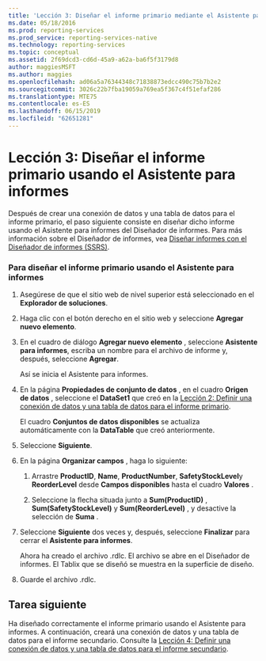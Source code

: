 ```yaml
---
title: 'Lección 3: Diseñar el informe primario mediante el Asistente para informes | Microsoft Docs'
ms.date: 05/18/2016
ms.prod: reporting-services
ms.prod_service: reporting-services-native
ms.technology: reporting-services
ms.topic: conceptual
ms.assetid: 2f69dcd3-cd6d-45a9-a62a-ba6f5f3179d8
author: maggiesMSFT
ms.author: maggies
ms.openlocfilehash: ad06a5a76344348c71838873edcc490c75b7b2e2
ms.sourcegitcommit: 3026c22b7fba19059a769ea5f367c4f51efaf286
ms.translationtype: MTE75
ms.contentlocale: es-ES
ms.lasthandoff: 06/15/2019
ms.locfileid: "62651281"
---
```

# <a name="lesson-3-design-the-parent-report-using-the-report-wizard"></a>Lección 3: Diseñar el informe primario usando el Asistente para informes
Después de crear una conexión de datos y una tabla de datos para el informe primario, el paso siguiente consiste en diseñar dicho informe usando el Asistente para informes del Diseñador de informes. Para más información sobre el Diseñador de informes, vea [Diseñar informes con el Diseñador de informes &#40;SSRS&#41;](../reporting-services/tools/design-reporting-services-paginated-reports-with-report-designer-ssrs.md).  
  
### <a name="to-design-the-parent-report-using-the-report-wizard"></a>Para diseñar el informe primario usando el Asistente para informes  
  
1.  Asegúrese de que el sitio web de nivel superior está seleccionado en el **Explorador de soluciones**.  
  
2.  Haga clic con el botón derecho en el sitio web y seleccione **Agregar nuevo elemento**.  
  
3.  En el cuadro de diálogo **Agregar nuevo elemento** , seleccione **Asistente para informes**, escriba un nombre para el archivo de informe y, después, seleccione **Agregar**.  
  
    Así se inicia el Asistente para informes.  
  
4.  En la página **Propiedades de conjunto de datos** , en el cuadro **Origen de datos** , seleccione el **DataSet1** que creó en la [Lección 2: Definir una conexión de datos y una tabla de datos para el informe primario](../reporting-services/lesson-2-define-a-data-connection-and-data-table-for-parent-report.md).  
  
    El cuadro **Conjuntos de datos disponibles** se actualiza automáticamente con la **DataTable** que creó anteriormente.  
  
5.  Seleccione **Siguiente**.  
  
6.  En la página **Organizar campos** , haga lo siguiente:  
  
    1.  Arrastre **ProductID**, **Name**, **ProductNumber**, **SafetyStockLevel**y **ReorderLevel** desde **Campos disponibles** hasta el cuadro **Valores** .  
  
    2.  Seleccione la flecha situada junto a **Sum(ProductID)** , **Sum(SafetyStockLevel)** y **Sum(ReorderLevel)** , y desactive la selección de **Suma** .  
  
7.  Seleccione **Siguiente** dos veces y, después, seleccione **Finalizar** para cerrar el **Asistente para informes**.  
  
    Ahora ha creado el archivo .rdlc. El archivo se abre en el Diseñador de informes. El Tablix que se diseñó se muestra en la superficie de diseño.  
  
8.  Guarde el archivo .rdlc.  
  
## <a name="next-task"></a>Tarea siguiente  
Ha diseñado correctamente el informe primario usando el Asistente para informes. A continuación, creará una conexión de datos y una tabla de datos para el informe secundario. Consulte la [Lección 4: Definir una conexión de datos y una tabla de datos para el informe secundario](../reporting-services/lesson-4-define-a-data-connection-and-data-table-for-child-report.md).  
  
  
  

